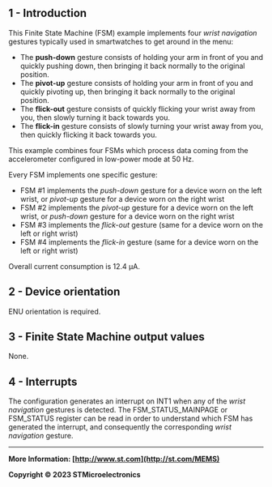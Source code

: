 ## 1 - Introduction

This Finite State Machine (FSM) example implements four *wrist navigation* gestures typically used in smartwatches to get around in the menu:

* The **push-down** gesture consists of holding your arm in front of you and quickly pushing down, then bringing it back normally to the original position.
* The **pivot-up** gesture consists of holding your arm in front of you and quickly pivoting up, then bringing it back normally to the original position.
* The **flick-out** gesture consists of quickly flicking your wrist away from you, then slowly turning it back towards you.
* The **flick-in** gesture consists of slowly turning your wrist away from you, then quickly flicking it back towards you.

This example combines four FSMs which process data coming from the accelerometer configured in low-power mode at 50 Hz.

Every FSM implements one specific gesture:

* FSM #1 implements the *push-down* gesture for a device worn on the left wrist, or *pivot-up* gesture for a device worn on the right wrist
* FSM #2 implements the *pivot-up* gesture for a device worn on the left wrist, or *push-down* gesture for a device worn on the right wrist
* FSM #3 implements the *flick-out* gesture (same for a device worn on the left or right wrist)
* FSM #4 implements the *flick-in* gesture (same for a device worn on the left or right wrist)

Overall current consumption is 12.4 µA.


## 2 - Device orientation

ENU orientation is required.


## 3 - Finite State Machine output values

None.


## 4 - Interrupts

The configuration generates an interrupt on INT1 when any of the *wrist navigation* gestures is detected. The FSM_STATUS_MAINPAGE or FSM_STATUS register can be read in order to understand which FSM has generated the interrupt, and consequently the corresponding *wrist navigation* gesture.

------

**More Information: [http://www.st.com](http://st.com/MEMS)**

**Copyright © 2023 STMicroelectronics**

